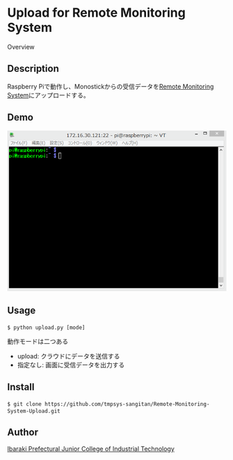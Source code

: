 Upload for Remote Monitoring System
====

Overview


## Description
<!-- 説明 簡潔に -->
Raspberry Piで動作し、Monostickからの受信データを[Remote Monitoring System](https://github.com/tmpsys-sangitan/Remote-Monitoring-System-H29)にアップロードする。

## Demo
<!-- 動作デモ アニメーションGIFがよく使われる -->
![demo](https://github.com/tmpsys-sangitan/Remote-Monitoring-System-Upload/blob/master/wiki/demo.gif)

## Usage
<!-- 使用方法 これ要る？ -->
    $ python upload.py [mode]

動作モードは二つある
- upload: クラウドにデータを送信する
- 指定なし: 画面に受信データを出力する

## Install
<!-- インストール方法 この場合はGAEにソースをクローンして稼働するまで -->
    $ git clone https://github.com/tmpsys-sangitan/Remote-Monitoring-System-Upload.git

## Author
<!-- 著者 卒業研究なので学校名義で -->
[Ibaraki Prefectural Junior College of Industrial Technology](http://www.ibaraki-it.ac.jp/)

